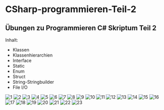 # CSharp-programmieren-Teil-2
## Übungen zu Programmieren C# Skriptum Teil 2

Inhalt:

* Klassen
* Klassenhierarchien
* Interface
* Static
* Enum
* Struct
* String-Stringbuilder
* File I/O 

![1](https://user-images.githubusercontent.com/61902639/104735281-b79de080-5741-11eb-8fad-06e1cf50872b.png)
![2](https://user-images.githubusercontent.com/61902639/104735302-bcfb2b00-5741-11eb-8b54-c1f8b38fadee.png)
![3](https://user-images.githubusercontent.com/61902639/104735305-bd93c180-5741-11eb-90c3-04add6038e5c.png)
![4](https://user-images.githubusercontent.com/61902639/104735310-be2c5800-5741-11eb-967f-3ecdbdac9ec8.png)
![5](https://user-images.githubusercontent.com/61902639/104735312-bec4ee80-5741-11eb-80e7-84136724734e.png)
![6](https://user-images.githubusercontent.com/61902639/104735314-bec4ee80-5741-11eb-89ab-908c104d38a3.png)
![7](https://user-images.githubusercontent.com/61902639/104735318-bf5d8500-5741-11eb-896d-094da67c7c4a.png)
![8](https://user-images.githubusercontent.com/61902639/104735319-bff61b80-5741-11eb-8ee5-5d30a54b978f.png)
![9](https://user-images.githubusercontent.com/61902639/104735321-bff61b80-5741-11eb-9891-48be88994920.png)
![10](https://user-images.githubusercontent.com/61902639/104735323-bff61b80-5741-11eb-8b5d-bbfd47db0f10.png)
![11](https://user-images.githubusercontent.com/61902639/104735326-c08eb200-5741-11eb-9d9b-c4dee573793a.png)
![12](https://user-images.githubusercontent.com/61902639/104735327-c1274880-5741-11eb-94d5-517d909289a7.png)
![13](https://user-images.githubusercontent.com/61902639/104735330-c1274880-5741-11eb-863e-22916c9024bf.png)
![14](https://user-images.githubusercontent.com/61902639/104735332-c1bfdf00-5741-11eb-882b-ddd77142cf4e.png)
![15](https://user-images.githubusercontent.com/61902639/104735336-c1bfdf00-5741-11eb-98a9-27cc89acb4bf.png)
![16](https://user-images.githubusercontent.com/61902639/104735338-c2587580-5741-11eb-82c3-6554c48a720a.png)
![17](https://user-images.githubusercontent.com/61902639/104735339-c2587580-5741-11eb-9932-0341880b6578.png)
![18](https://user-images.githubusercontent.com/61902639/104735340-c2f10c00-5741-11eb-983e-b8f00a69cb3e.png)
![19](https://user-images.githubusercontent.com/61902639/104735343-c389a280-5741-11eb-9f6d-96438c09fc6a.png)
![20](https://user-images.githubusercontent.com/61902639/104735344-c389a280-5741-11eb-8eab-4980cf653ca1.png)
![21](https://user-images.githubusercontent.com/61902639/104735345-c4223900-5741-11eb-847a-7bc154fa1802.png)
![22](https://user-images.githubusercontent.com/61902639/104735346-c4223900-5741-11eb-9e19-a4a0b25e4b0e.png)
![23](https://user-images.githubusercontent.com/61902639/104735348-c4bacf80-5741-11eb-8a83-ef99af3ee037.png)


